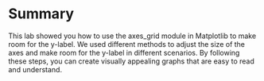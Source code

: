 # Summary

This lab showed you how to use the axes_grid module in Matplotlib to make room for the y-label. We used different methods to adjust the size of the axes and make room for the y-label in different scenarios. By following these steps, you can create visually appealing graphs that are easy to read and understand.
